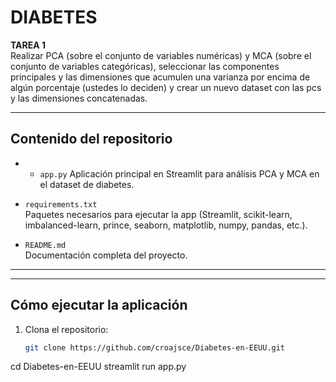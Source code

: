 # DIABETES

**TAREA 1**  
Realizar PCA (sobre el conjunto de variables numéricas) y MCA (sobre el conjunto de variables categóricas), seleccionar las componentes principales y las dimensiones que acumulen una varianza por encima de algún porcentaje (ustedes lo deciden) y crear un nuevo dataset con las pcs y las dimensiones concatenadas.

---

##  Contenido del repositorio

- - `app.py`
  Aplicación principal en Streamlit para análisis PCA y MCA en el dataset de diabetes.


- `requirements.txt`  
  Paquetes necesarios para ejecutar la app (Streamlit, scikit-learn, imbalanced-learn, prince, seaborn, matplotlib, numpy, pandas, etc.).

- `README.md`  
  Documentación completa del proyecto.

---



---

##  Cómo ejecutar la aplicación

1. Clona el repositorio:
   ```bash
   git clone https://github.com/croajsce/Diabetes-en-EEUU.git
cd Diabetes-en-EEUU
streamlit run app.py
